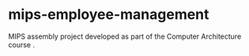 # mips-employee-management
MIPS assembly project developed as part of the Computer Architecture course . 
